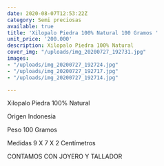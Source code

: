 ```yaml
---
date: 2020-08-07T12:53:22Z
category: Semi preciosas
available: true
title: 'Xilopalo Piedra 100% Natural 100 Gramos '
unit_price: '200.000'
description: Xilopalo Piedra 100% Natural
cover_img: "/uploads/img_20200727_192731.jpg"
images:
- "/uploads/img_20200727_192724.jpg"
- "/uploads/img_20200727_192717.jpg"
- "/uploads/img_20200727_192714.jpg"

---
```

Xilopalo Piedra 100% Natural

Origen Indonesia 

Peso 100 Gramos 

Medidas 9 X 7 X 2 Centímetros

CONTAMOS CON JOYERO Y TALLADOR